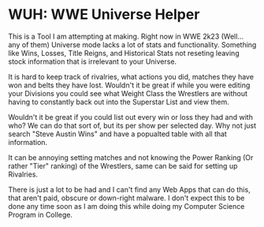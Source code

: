 
# WUH: WWE Universe Helper

This is a Tool I am attempting at making. Right now in WWE 2k23 (Well... any of them) Universe mode lacks a lot of stats and functionality. Something like Wins, Losses, Title Reigns, and Historical Stats not reseting leaving stock information that is irrelevant to your Universe.

It is hard to keep track of rivalries, what actions you did, matches they have won and belts they have lost. Wouldn't it be great if while you were editing your Divisions you could see what Weight Class the Wrestlers are without having to constantly back out into the Superstar List and view them.

Wouldn't it be great if you could list out every win or loss they had and with who? We can do that sort of, but its per show per selected day. Why not just search "Steve Austin Wins" and have a popualted table with all that information.

It can be annoying setting matches and not knowing the Power Ranking (Or rather "Tier" ranking) of the Wrestlers, same can be said for setting up Rivalries.

There is just a lot to be had and I can't find any Web Apps that can do this, that aren't paid, obscure or down-right malware. I don't expect this to be done any time soon as I am doing this while doing my Computer Science Program in College.

